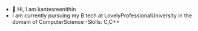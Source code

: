 - 👋 Hi, I am kantesreenithin
-  I am currently pursuing my B tech at LovelyProfessionalUniversity in the domain of ComputerScience
-Skills: C,C++

<!---
kantesreenithin/kantesreenithin is a ✨ special ✨ repository because its `README.md` (this file) appears on your GitHub profile.
You can click the Preview link to take a look at your changes.
--->
